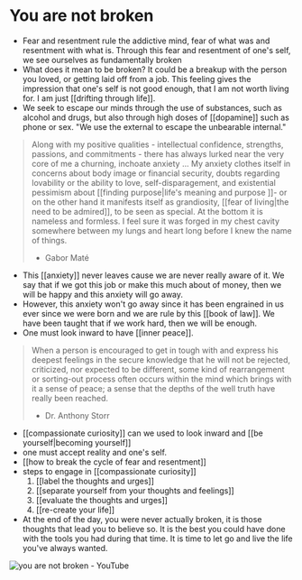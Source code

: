 # You are not broken

- Fear and resentment rule the addictive mind, fear of what was and resentment with what is. Through this fear and resentment of one's self, we see ourselves as fundamentally broken
- What does it mean to be broken? It could be a breakup with the person you loved, or getting laid off from a job. This feeling gives the impression that one's self is not good enough, that I am not worth living for. I am just [[drifting through life]].
- We seek to escape our minds through the use of substances, such as alcohol and drugs, but also through high doses of [[dopamine]] such as phone or sex. "We use the external to escape the unbearable internal."

> Along with my positive qualities - intellectual confidence, strengths, passions, and commitments - there has always lurked near the very core of me a churning, inchoate anxiety ... My anxiety clothes itself in concerns about body image or financial security, doubts regarding lovability or the ability to love, self-disparagement, and existential pessimism about [[finding purpose|life's meaning and purpose ]]- or on the other hand it manifests itself as grandiosity, [[fear of living|the need to be admired]], to be seen as special. At the bottom it is nameless and formless. I feel sure it was forged in my chest cavity somewhere between my lungs and heart long before I knew the name of things. 
> 
>- Gabor Maté

- This [[anxiety]] never leaves cause we are never really aware of it. We say that if we got this job or make this much about of money, then we will be happy and this anxiety will go away.
- However, this anxiety won't go away since it has been engrained in us ever since we were born and we are rule by this [[book of law]]. We have been taught that if we work hard, then we will be enough.
- One must look inward to have [[inner peace]].

> When a person is encouraged to get in tough with and express his deepest feelings in the secure knowledge that he will not be rejected, criticized, nor expected to be different, some kind of rearrangement or sorting-out process often occurs within the mind which brings with it a sense of peace; a sense that the depths of the well truth have really been reached.
>
> - Dr. Anthony Storr

- [[compassionate curiosity]] can we used to look inward and [[be yourself|becoming yourself]]
- one must accept reality and one's self.
- [[how to break the cycle of fear and resentment]]
- steps to engage in [[compassionate curiosity]]
	1. [[label the thoughts and urges]]
	2. [[separate yourself from your thoughts and feelings]]
	3. [[evaluate the thoughts and urges]]
	4. [[re-create your life]]
- At the end of the day, you were never actually broken, it is those thoughts that lead you to believe so. It is the best you could have done with the tools you had during that time. It is time to let go and live the life you've always wanted.

![you are not broken - YouTube](https://www.youtube.com/watch?v=KP0n6Yjsuek)